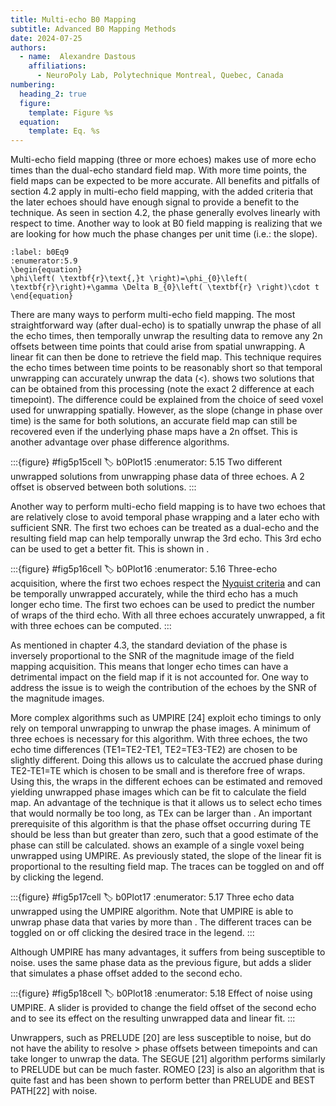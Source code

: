 ```yaml
---
title: Multi-echo B0 Mapping
subtitle: Advanced B0 Mapping Methods
date: 2024-07-25
authors:
  - name:  Alexandre Dastous
    affiliations:
      - NeuroPoly Lab, Polytechnique Montreal, Quebec, Canada
numbering:
  heading_2: true
  figure:
    template: Figure %s
  equation:
    template: Eq. %s
---
```


Multi-echo field mapping (three or more echoes) makes use of more echo times than the dual-echo standard field map. With more time points, the field maps can be expected to be more accurate. All benefits and pitfalls of section 4.2 apply in multi-echo field mapping, with the added criteria that the later echoes should have enough signal to provide a benefit to the technique. As seen in section 4.2, the phase generally evolves linearly with respect to time. Another way to look at B0 field mapping is realizing that we are looking for how much the phase changes per unit time (i.e.: the slope).

```{math}
:label: b0Eq9
:enumerator:5.9
\begin{equation}
\phi\left( \textbf{r}\text{,}t \right)=\phi_{0}\left( \textbf{r}\right)+\gamma \Delta B_{0}\left( \textbf{r} \right)\cdot t
\end{equation}
```

There are many ways to perform multi-echo field mapping. The most straightforward way (after dual-echo) is to spatially unwrap the phase of all the echo times, then temporally unwrap the resulting data to remove any 2n offsets between time points that could arise from spatial unwrapping. A linear fit can then be done to retrieve the field map. This technique requires the echo times between time points to be reasonably short so that temporal unwrapping can accurately unwrap the data (<). [](#fig5p14cell) shows two solutions that can be obtained from this processing (note the exact 2 difference at each timepoint). The difference could be explained from the choice of seed voxel used for unwrapping spatially. However, as the slope (change in phase over time) is the same for both solutions, an accurate field map can still be recovered even if the underlying phase maps have a 2n offset. This is another advantage over phase difference algorithms.

:::{figure} #fig5p15cell
:label: b0Plot15
:enumerator: 5.15
Two different unwrapped solutions from unwrapping phase data of three echoes. A 2 offset is observed between both solutions.
:::

Another way to perform multi-echo field mapping is to have two echoes that are relatively close to avoid temporal phase wrapping and a later echo with sufficient SNR. The first two echoes can be treated as a dual-echo and the resulting field map can help temporally unwrap the 3rd echo. This 3rd echo can be used to get a better fit. This is shown in [](#fig5p16cell).


:::{figure} #fig5p16cell
:label: b0Plot16
:enumerator: 5.16
Three-echo acquisition, where the first two echoes respect the [Nyquist criteria](https://en.wikipedia.org/wiki/Nyquist_frequency) and can be temporally unwrapped accurately, while the third echo has a much longer echo time. The first two echoes can be used to predict the number of wraps of the third echo. With all three echoes accurately unwrapped, a fit with three echoes can be computed.
:::

As mentioned in chapter 4.3, the standard deviation of the phase is inversely proportional to the SNR of the magnitude image of the field mapping acquisition. This means that longer echo times can have a detrimental impact on the field map if it is not accounted for. One way to address the issue is to weigh the contribution of the echoes by the SNR of the magnitude images.

More complex algorithms such as UMPIRE [24] exploit echo timings to only rely on temporal unwrapping to unwrap the phase images. A minimum of three echoes is necessary for this algorithm. With three echoes, the two echo time differences (TE1=TE2-TE1, TE2=TE3-TE2) are chosen to be slightly different. Doing this allows us to calculate the accrued phase during TE2-TE1=TE  which is chosen to be small and is therefore free of wraps. Using this, the wraps in the different echoes can be estimated and removed yielding unwrapped phase images which can be fit to calculate the field map. An advantage of the technique is that it allows us to select echo times that would normally be too long, as TEx can be larger than . An important prerequisite of this algorithm is that the phase offset occurring during TE should be less than  but greater than zero, such that a good estimate of the phase can still be calculated. [](#fig5p17cell) shows an example of a single voxel being unwrapped using UMPIRE. As previously stated, the slope of the linear fit is proportional to the resulting field map. The traces can be toggled on and off by clicking the legend.

:::{figure} #fig5p17cell
:label: b0Plot17
:enumerator: 5.17
Three echo data unwrapped using the UMPIRE algorithm. Note that UMPIRE is able to unwrap phase data that varies by more than . The different traces can be toggled on or off clicking the desired trace in the legend.
:::

Although UMPIRE has many advantages, it suffers from being susceptible to noise. [](#fig5p18cell) uses the same phase data as the previous figure, but adds a slider that simulates a phase offset added to the second echo. 

:::{figure} #fig5p18cell
:label: b0Plot18
:enumerator: 5.18
Effect of noise using UMPIRE. A slider is provided to change the field offset of the second echo and to see its effect on the resulting unwrapped data and linear fit.
:::

Unwrappers, such as PRELUDE [20] are less susceptible to noise, but do not have the ability to resolve > phase offsets between timepoints and can take longer to unwrap the data. The SEGUE [21] algorithm performs similarly to PRELUDE but can be much faster. ROMEO [23] is also an algorithm that is quite fast and has been shown to perform better than PRELUDE and BEST PATH[22] with noise.
